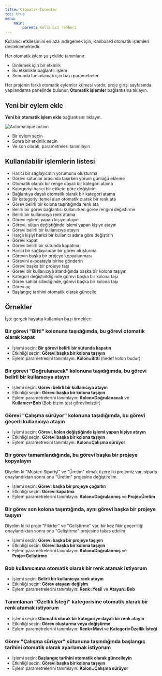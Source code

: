 ```yaml
---
title: Otomatik İşlemler
toc: true
menu:
    main:
        parent: Kullanici rehberi
---
```


Kullanıcı etkileşimini en aza indirgemek için, Kanboard otomatik işlemleri desteklemektedir.

Her otomatik işlem şu şekilde tanımlanır:

- Dinlemek için bir etkinlik
- Bu etkinlikle bağlantılı işlem
- Sonunda tanımlamak için bazı parametreler

Her projenin farklı otomatik eylemler kümesi vardır, proje girişi sayfasında yapılandırma panelinde bulunur, **Otomatik işlemler** bağlantısına tıklayın.

Yeni bir eylem ekle
----------------

**Yeni bir otomatik işlem ekle** bağlantısını tıklayın.

![Automatique action](/images/v1/automatic-action-creation.png)

- Bir eylem seçin
- Sonra bir etkinlik seçin
- Ve son olarak, parametreleri tanımlayın

Kullanılabilir işlemlerin listesi
-------------------------

- Harici bir sağlayıcının yorumunu oluşturma
- Görevi sütunlar arasında taşırken yorum günlüğü ekleme
- Otomatik olarak bir renge dayalı bir kategori atama
- Kategoriyi harici bir etikete göre değiştirin
- Bağlantıya dayalı otomatik olarak bir kategori atama
- Bir kategoriyi temel alan otomatik olarak bir renk ata
- Görev belirli bir kolona taşıntığında renk ata
- Belirli bir görev bağlantısı kullanırken görev rengini değiştirme
- Belirli bir kullanıcıya renk atama
- Görevi eylemi yapan kişiye atayın
- Görevi, sütun değiştiğinde işlemi yapan kişiye atayın
- Görevi belirli bir kullanıcıya atayın
- Harçlı kişiyi harici bir kullanıcı adına göre değiştirin
- Görevi kapat
- Görevi belirli bir sütunda kapatma
- Harici bir sağlayıcıdan bir görev oluşturma
- Görevin başka bir projeye kopyalanması
- Görevini e-postayla birine gönderin
- Görevi başka bir projeye taşı
- Görevi bir kullanıcıya atandığında başka bir kolona taşıyın
- Kategori değiştirildiğinde görevi başka bir kolona taşı
- Görev sahibi silindiğinde, görevi başka bir kolona taşı
- Görev aç
- Başlangıç ​​tarihini otomatik olarak güncelle

Örnekler
--------

İşte gerçek hayatta kullanılan bazı örnekler:

### Bir görevi "Bitti" kolonuna taşıdığımda, bu görevi otomatik olarak kapat

- İşlemi seçin: **Bir görevi belirli bir sütunda kapatın**
- Etkinliği seçin: **Görevi başka bir kolona taşıyın**
- Eylem parametresini tanımlayın: **Kolon=Bitti** (hedef kolon budur)

### Bir görevi "Doğrulanacak" kolonuna taşıdığımda, bu görevi belirli bir kullanıcıya atayın

- İşlemi seçin: **Görevi belirli bir kullanıcıya atayın**
- Etkinliği seçin: **Görevi başka bir kolona taşıyın**
- Eylem parametrelerini tanımlayın: **Kolon=Doğrulanacak** ve **Kullanıcı=Bob** (Bob bizim test görevlimizdir)

### Görevi "Çalışma sürüyor" kolonuna taşıdığımda, bu görevi geçerli kullanıcıya atayın

- İşlemi seçin: **Görevi, kolon değiştiğinde işlemi yapan kişiye atayın**
- Etkinliği seçin: **Görevi başka bir kolona taşıyın**
- Eylem parametresini tanımlayın: **Kolon=Çalışma sürüyor**

### Bir görev tamamlandığında, bu görevi başka bir projeye kopyalayın

Diyelim ki "Müşteri Siparişi" ve "Üretim" olmak üzere iki projemiz var, sipariş onaylandıktan sonra onu "Üretim" projesine değiştirelim.

- İşlemi seçin: **Görevi başka bir projeye çoğaltın**
- Etkinliği seçin: **Görevi kapatma**
- Eylem parametrelerini tanımlayın: **Kolon=Doğrulanmış** ve **Proje=Üretim**

### Bir görev son kolona taşıntığında, aynı görevi başka bir projeye taşıyın

Diyelim ki iki proje "Fikirler" ve "Geliştirme" var, bir kez fikir geçerliliği onaylandıktan sonra onu "Geliştirme" projesine takas edelim.

- İşlemi seçin: **Görevi başka bir projeye taşıyın**
- Etkinliği seçin: **Görevi başka bir kolona taşıyın**
- Eylem parametrelerini tanımlayın: **Kolon=Doğrulanmış** ve **Proje=Geliştirme**

### Bob kullanıcısına otomatik olarak bir renk atamak istiyorum 

- İşlemi seçin: **Belirli bir kullanıcıya renk atayın**
- Etkinliği seçin: **Görev atayanı değişim**
- Eylem parametrelerini tanımlayın: **Renk=Yeşil** ve **Atayan=Bob**

### Tanımlanan "Özellik İsteği" kategorisine otomatik olarak bir renk atamak istiyorum

- İşlemi seçin: **Otomatik olarak bir kategoriye dayalı bir renk atayın**
- Etkinliği seçin: **Görev oluşturma veya değiştirme**
- Eylem parametrelerini tanımlayın: **Renk=Mavi** ve **Kategori=Özellik İsteği**

### Görev "Çalışma sürüyor" sütununa taşındığında başlangıç ​​tarihini otomatik olarak ayarlamak istiyorum

- İşlemi seçin: **Başlangıç ​​tarihini otomatik olarak güncelleyin**
- Etkinliği seçin: **Görevi başka bir kolona taşıyın**
- Eylem parametrelerini tanımlayın: **Kolon=Çalışma sürüyor**
